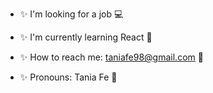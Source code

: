 
<!-- ![Portada Linkedin oficina foto blanco](https://user-images.githubusercontent.com/116085996/229599675-9c6345a7-7125-427c-83f6-3ddf905f21f6.png) -->


<!-- **Taniagf31/Taniagf31** is a ✨ _special_ ✨ repository because its `README.md` (this file) appears on your GitHub profile. -->

- ✨ I'm looking for a job 💻

- ✨ I'm currently learning React 📝

<!-- - ✨ I'm looking to collaborate in technology companies 👩‍💼 -->

- ✨ How to reach me: taniafe98@gmail.com 📧

- ✨ Pronouns: Tania Fe 🌸

